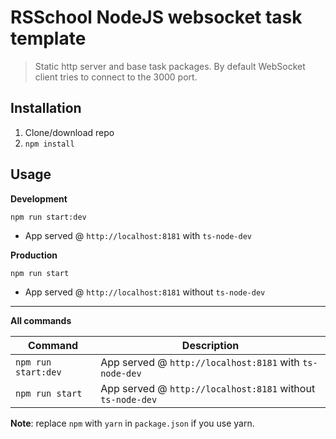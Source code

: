 # RSSchool NodeJS websocket task template
> Static http server and base task packages.
> By default WebSocket client tries to connect to the 3000 port.

## Installation

1. Clone/download repo
2. `npm install`

## Usage
**Development**

`npm run start:dev`

* App served @ `http://localhost:8181` with `ts-node-dev`

**Production**

`npm run start`

* App served @ `http://localhost:8181` without `ts-node-dev`

---

**All commands**

 Command             | Description                                                
---------------------|------------------------------------------------------------
 `npm run start:dev` | App served @ `http://localhost:8181` with `ts-node-dev`    
 `npm run start`     | App served @ `http://localhost:8181` without `ts-node-dev` 

**Note**: replace `npm` with `yarn` in `package.json` if you use yarn.
